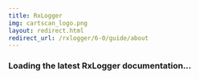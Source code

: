 ```yaml
---
title: RxLogger
img: cartscan_logo.png
layout: redirect.html
redirect_url: /rxlogger/6-0/guide/about
---
```


### Loading the latest RxLogger documentation...











